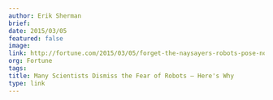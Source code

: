 ```yaml
---
author: Erik Sherman
brief:
date: 2015/03/05
featured: false
image:
link: http://fortune.com/2015/03/05/forget-the-naysayers-robots-pose-no-threat-to-humanity-these-experts-say/
org: Fortune
tags:
title: Many Scientists Dismiss the Fear of Robots — Here's Why
type: link
---
```

